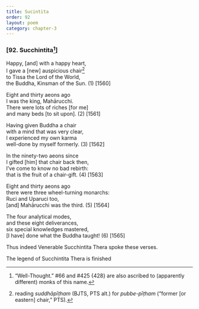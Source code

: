 ```yaml
---
title: Sucintita
order: 92
layout: poem
category: chapter-3
---
```


### \[92. Su<span class="diacritics" data-state="on">c</span><span class="no-diacritics" data-state="off">ch</span>intita[^1]\]

Happy, \[and\] with a happy heart,  
I gave a \[new\] auspicious chair[^2]  
to Tissa the Lord of the World,  
the Buddha, Kinsman of the Sun. (1) \[1560\]

Eight and thirty aeons ago  
I was the king, Mahāru<span class="diacritics" data-state="on">c</span><span class="no-diacritics" data-state="off">ch</span>i.  
There were lots of riches \[for me\]  
and many beds \[to sit upon\]. (2) \[1561\]

Having given Buddha a chair  
with a mind that was very clear,  
I experienced my own karma  
well-done by myself formerly. (3) \[1562\]

In the ninety-two aeons since  
I gifted \[him\] that chair back then,  
I’ve come to know no bad rebirth:  
that is the fruit of a chair-gift. (4) \[1563\]

Eight and thirty aeons ago  
there were three wheel-turning monarchs:  
Ruci and Uparuci too,  
\[and\] Mahāru<span class="diacritics" data-state="on">c</span><span class="no-diacritics" data-state="off">ch</span>i was the third. (5) \[1564\]

The four analytical modes,  
and these eight deliverances,  
six special knowledges mastered,  
\[I have\] done what the Buddha taught! (6) \[1565\]

Thus indeed Venerable Su<span class="diacritics" data-state="on">c</span><span class="no-diacritics" data-state="off">ch</span>intita Thera spoke these verses.

The legend of Su<span class="diacritics" data-state="on">c</span><span class="no-diacritics" data-state="off">ch</span>intita Thera is finished

[^1]: “Well-Thought.” \#66 and \#425 {428} are also ascribed to (apparently different) monks of this name.

[^2]: reading *suddhāpīṭham* (BJTS, PTS alt.) for *pubbe-pīṭham* (“former \[or eastern\] chair,” PTS).
